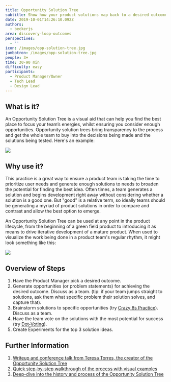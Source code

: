 ```yaml
---
title: Opportunity Solution Tree
subtitle: Show how your product solutions map back to a desired outcome
date: 2019-10-01T14:26:10.092Z
authors:
  - beckerjs
area: discovery-loop-outcomes
perspectives:
  - ''
icon: /images/opp-solution-tree.jpg
jumbotron: /images/opp-solution-tree.jpg
people: 3+
time: 30-90 min
difficulty: easy
participants:
  - Product Manager/Owner
  - Tech Lead
  - Design Lead
---
```

## What is it?

An Opportunity Solution Tree is a visual aid that can help you find the best place to focus your team’s energies, whilst ensuring you consider enough opportunities. Opportunity solution trees bring transparency to the process and get the whole team to buy into the decisions being made and the solutions being tested. Here's an example:

![](/images/opp-solution-tree.jpg)

## Why use it?

This practice is a great way to ensure a product team is taking the time to prioritize user needs and generate enough solutions to needs to broaden the potential for finding the best idea. Often times, a team generates a solution and begins development right away without considering whether a solution is a good one. But "good" is a relative term, so ideally teams should be generating a myriad of product solutions in order to compare and contrast and allow the best option to emerge.

An Opportunity Solution Tree can be used at any point in the product lifecycle, from the beginning of a green field product to introducing it as means to drive iterative development of a mature product. When used to visualize the work being done in a product team's regular rhythm, it might look something like this:

![](/images/ost-scale.png)

## Overview of Steps

1. Have the Product Manager pick a desired outcome.
2. Generate opportunities (or problem statements) for achieving the desired outcome. Discuss as a team. (tip: if your team jumps straight to solutions, ask them what specific problem their solution solves, and capture that).
3. Brainstorm solutions to specific opportunities (try [Crazy 8s Practice](https://openpracticelibrary.com/practice/crazy-8s/)). Discuss as a team.
4. Have the team vote on the solutions with the most potential for success (try [Dot-Voting](http://www.funretrospectives.com/dot-voting/)).
5. Create Experiments for the top 3 solution ideas.

## Further Information

1. [Writeup and conference talk from Teresa Torres, the creator of the Opportunity Solution Tree](https://www.mindtheproduct.com/2017/10/critical-thinking-product-teams-teresa-torres/)
2. [Quick step-by-step walkthrough of the process with visual examples](https://cogent.co/blog/the-opportunity-solution-tree/)
3. [Deep-dive into the history and process of the Opportunity Solution Tree](https://www.producttalk.org/2016/08/opportunity-solution-tree/)
